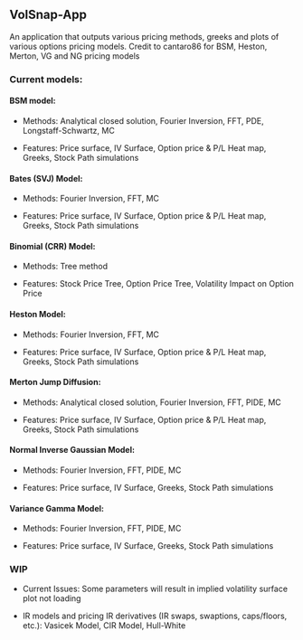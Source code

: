 ## VolSnap-App

An application that outputs various pricing methods, greeks and plots of various options pricing models.
Credit to cantaro86 for BSM, Heston, Merton, VG and NG pricing models

### Current models:

#### BSM model: 

- Methods: Analytical closed solution, Fourier Inversion, FFT, PDE, Longstaff-Schwartz, MC 

- Features: Price surface, IV Surface, Option price & P/L Heat map, Greeks, Stock Path simulations

#### Bates (SVJ) Model:

- Methods:  Fourier Inversion, FFT, MC

- Features:  Price surface, IV Surface, Option price & P/L Heat map, Greeks, Stock Path simulations

#### Binomial (CRR) Model:

- Methods: Tree method

- Features: Stock Price Tree, Option Price Tree, Volatility Impact on Option Price 

#### Heston Model:

- Methods:  Fourier Inversion, FFT, MC

- Features: Price surface, IV Surface, Option price & P/L Heat map, Greeks, Stock Path simulations


#### Merton Jump Diffusion: 

- Methods: Analytical closed solution, Fourier Inversion, FFT, PIDE, MC 

- Features: Price surface, IV Surface, Option price & P/L Heat map, Greeks, Stock Path simulations

#### Normal Inverse Gaussian Model:

- Methods: Fourier Inversion, FFT, PIDE, MC

- Features: Price surface, IV Surface, Greeks, Stock Path simulations

#### Variance Gamma Model:

- Methods: Fourier Inversion, FFT, PIDE, MC

- Features: Price surface, IV Surface, Greeks, Stock Path simulations


### WIP
- Current Issues: Some parameters will result in implied volatility surface plot not loading

- IR models and pricing IR derivatives (IR swaps, swaptions, caps/floors, etc.): Vasicek Model, CIR Model, Hull-White 





